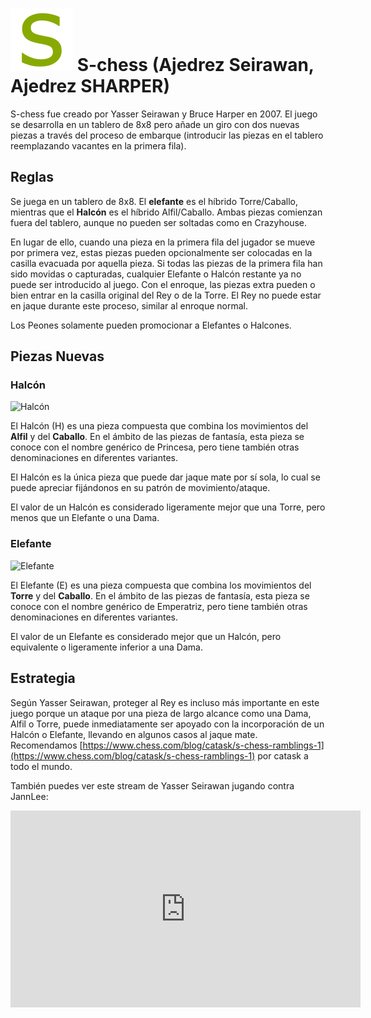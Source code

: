 # ![Seirawan](https://github.com/gbtami/pychess-variants/blob/master/static/icons/schess.svg) S-chess (Ajedrez Seirawan, Ajedrez SHARPER)

S-chess fue creado por Yasser Seirawan y Bruce Harper en 2007. El juego se desarrolla en un tablero de 8x8 pero añade un giro con dos nuevas piezas a través del proceso de embarque (introducir las piezas en el tablero reemplazando vacantes en la primera fila).

## Reglas

Se juega en un tablero de 8x8. El **elefante** es el híbrido Torre/Caballo, mientras que el **Halcón** es el híbrido Alfil/Caballo. Ambas piezas comienzan fuera del tablero, aunque no pueden ser soltadas como en Crazyhouse.

En lugar de ello, cuando una pieza en la primera fila del jugador se mueve por primera vez, estas piezas pueden opcionalmente ser colocadas en la casilla evacuada por aquella pieza. Si todas las piezas de la primera fila han sido movidas o capturadas, cualquier Elefante o Halcón restante ya no puede ser introducido al juego. Con el enroque, las piezas extra pueden o bien entrar en la casilla original del Rey o de la Torre. El Rey no puede estar en jaque durante este proceso, similar al enroque normal.

Los Peones solamente pueden promocionar a Elefantes o Halcones.

## Piezas Nuevas

### Halcón

![Halcón](https://github.com/gbtami/pychess-variants/blob/master/static/images/CVariantsGuide/Hawk.png)

El Halcón (H) es una pieza compuesta que combina los movimientos del **Alfil** y del **Caballo**. En el ámbito de las piezas de fantasía, esta pieza se conoce con el nombre genérico de Princesa, pero tiene también otras denominaciones en diferentes variantes.

El Halcón es la única pieza que puede dar jaque mate por sí sola, lo cual se puede apreciar fijándonos en su patrón de movimiento/ataque.

El valor de un Halcón es considerado ligeramente mejor que una Torre, pero menos que un Elefante o una Dama.

### Elefante

![Elefante](https://github.com/gbtami/pychess-variants/blob/master/static/images/CVariantsGuide/ElephantSeirawan.png)

El Elefante (E) es una pieza compuesta que combina los movimientos del **Torre** y del **Caballo**. En el ámbito de las piezas de fantasía, esta pieza se conoce con el nombre genérico de Emperatriz, pero tiene también otras denominaciones en diferentes variantes.

El valor de un Elefante es considerado mejor que un Halcón, pero equivalente o ligeramente inferior a una Dama.

## Estrategia

Según Yasser Seirawan, proteger al Rey es incluso más importante en este juego porque un ataque por una pieza de largo alcance como una Dama, Alfil o Torre, puede inmediatamente ser apoyado con la incorporación de un Halcón o Elefante, llevando en algunos casos al jaque mate.
Recomendamos [https://www.chess.com/blog/catask/s-chess-ramblings-1](https://www.chess.com/blog/catask/s-chess-ramblings-1) por catask a todo el mundo.

También puedes ver este stream de Yasser Seirawan jugando contra JannLee:

<iframe width="560" height="315" src="https://www.youtube.com/embed/ujWzsxm18aQ" frameborder="0" allowfullscreen></iframe>
